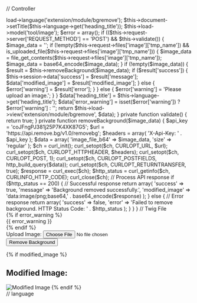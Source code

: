 // Controller

<?php
class ControllerExtensionModuleBgRemove extends Controller {
    public function index() {
        $this->load->language('extension/module/bgremove');
    
        $this->document->setTitle($this->language->get('heading_title'));
    
        $this->load->model('tool/image');
    
        $error = array();
    
        if (($this->request->server['REQUEST_METHOD'] == 'POST') && $this->validate()) {
            $image_data = '';
    
            if (!empty($this->request->files['image']['tmp_name']) && is_uploaded_file($this->request->files['image']['tmp_name'])) {

                $image_data = file_get_contents($this->request->files['image']['tmp_name']);

                $image_data = base64_encode($image_data);
            }
    
            if (!empty($image_data)) {
                $result = $this->removeBackground($image_data);
                if ($result['success']) {
                    $this->session->data['success'] = $result['message'];
                    $data['modified_image'] = $result['modified_image'];
                } else {
                    $error['warning'] = $result['error'];
                }
            } else {
                $error['warning'] = 'Please upload an image.';
            }
        }
    
        $data['heading_title'] = $this->language->get('heading_title');
        $data['error_warning'] = isset($error['warning']) ? $error['warning'] : '';
    
        return $this->load->view('extension/module/bgremove', $data);
    }
    

    private function validate() {
        
        return true;
    }

    private function removeBackground($image_data) {
        $api_key = 'coJFngPJ381j25P7K4XK87G5';
        $url = 'https://api.remove.bg/v1.0/removebg';
        $headers = array(
            'X-Api-Key: ' . $api_key
        );
        $data = array(
            'image_file_b64' => $image_data,
            'size' => 'regular'
        );
    
        $ch = curl_init();
        curl_setopt($ch, CURLOPT_URL, $url);
        curl_setopt($ch, CURLOPT_HTTPHEADER, $headers);
        curl_setopt($ch, CURLOPT_POST, 1);
        curl_setopt($ch, CURLOPT_POSTFIELDS, http_build_query($data));
        curl_setopt($ch, CURLOPT_RETURNTRANSFER, true);
    
        $response = curl_exec($ch);
        $http_status = curl_getinfo($ch, CURLINFO_HTTP_CODE);
    
        curl_close($ch);
    
        // Process API response
        if ($http_status == 200) {
            // Successful response
            return array(
                'success' => true,
                'message' => 'Background removed successfully.',
                'modified_image' => 'data:image/png;base64,' . base64_encode($response)
            );
        } else {
            // Error response
            return array(
                'success' => false,
                'error' => 'Failed to remove background. HTTP Status Code: ' . $http_status
            );
        }
    }
    
}


// Twig File

<div class="bg-remove">
    {% if error_warning %}
        <div class="alert alert-danger">{{ error_warning }}</div>
    {% endif %}
    <form action="{{ action }}" method="post" enctype="multipart/form-data">
        <div class="form-group">
            <label for="image">Upload Image:</label>
            <input type="file" name="image" id="image" class="form-control">
        </div>
        <button type="submit" class="btn btn-primary">Remove Background</button>
    </form>
    {% if modified_image %}
        <h2>Modified Image:</h2>
        <img src="{{ modified_image }}" alt="Modified Image">
    {% endif %}
</div>

// language 

<?php
// Heading
$_['heading_title'] = 'Background Removal';
